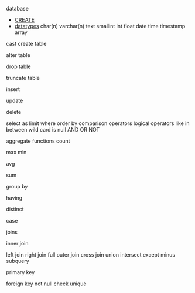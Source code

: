 database 
- [CREATE](https://github.com/grsrujan/docs/blob/master/ref/sql/ref/create.md)
- [datatypes](https://github.com/grsrujan/docs/blob/master/ref/sql/ref/datatypes.md)
char(n) varchar(n) text 
smallint int float
date  time  timestamp  
array

cast
create table 

alter table 	


drop table  

truncate table 

insert 


update 


delete 


select 
as 
limit 
where 
order by 
comparison operators 
 logical operators 
like 
in 
between 
wild card 
is null 
AND 
OR 
NOT 

aggregate functions
count 

max min 

avg 

sum 

group by 

having 

distinct 

case 

joins

inner join 

left join 
right join 
full outer join 
cross join 
union 
intersect 
except 
minus 
subquery


primary key 


foreign key 
not null 
check 
unique













